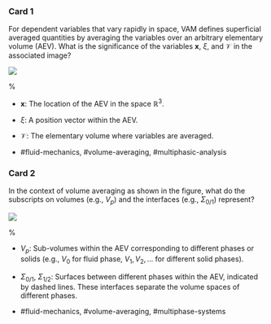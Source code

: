 ### Card 1

For dependent variables that vary rapidly in space, VAM defines superficial averaged quantities by averaging the variables over an arbitrary elementary volume (AEV). What is the significance of the variables $\mathbf{x}$, $\xi$, and $\mathcal{V}$ in the associated image?

![](https://cdn.mathpix.com/cropped/2024_06_05_23237fc8fa5ea45d3cb7g-1.jpg?height=628&width=919&top_left_y=1297&top_left_x=594)

% 

- $\mathbf{x}$: The location of the AEV in the space $\mathbb{R}^3$.
- $\xi$: A position vector within the AEV.
- $\mathcal{V}$: The elementary volume where variables are averaged.

- #fluid-mechanics, #volume-averaging, #multiphasic-analysis
  
### Card 2

In the context of volume averaging as shown in the figure, what do the subscripts on volumes (e.g., $V_p$) and the interfaces (e.g., $Σ_{0/1}$) represent?

![](https://cdn.mathpix.com/cropped/2024_06_05_23237fc8fa5ea45d3cb7g-1.jpg?height=628&width=919&top_left_y=1297&top_left_x=594)

%

- $V_p$: Sub-volumes within the AEV corresponding to different phases or solids (e.g., $V_0$ for fluid phase, $V_1, V_2, \ldots$ for different solid phases).
- $Σ_{0/1}$, $Σ_{1/2}$: Surfaces between different phases within the AEV, indicated by dashed lines. These interfaces separate the volume spaces of different phases.

- #fluid-mechanics, #volume-averaging, #multiphase-systems